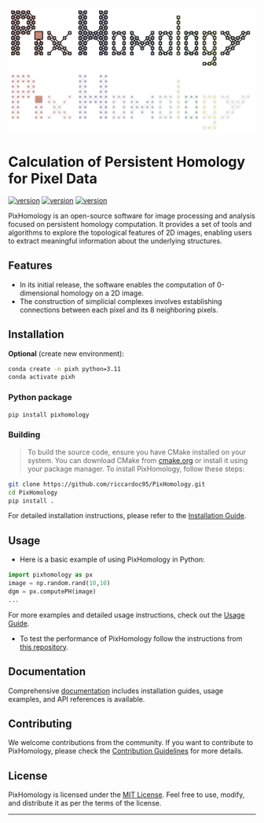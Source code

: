 ![Light](https://github.com/riccardoc95/PixHomology/blob/main/docs/images/logo_color_light.png#gh-light-mode-only)
![Dark](https://github.com/riccardoc95/PixHomology/blob/main/docs/images/logo_color_dark.png#gh-dark-mode-only)

# Calculation of Persistent Homology for Pixel Data
[![version](https://img.shields.io/badge/version-0.0.1alpha-yellow.svg)](https://github.com/riccardoc95/PixHomology/releases/tag/alpha_v0.0.1)
[![version](https://img.shields.io/badge/python-11.5-version.svg)](https://www.python.org/)
[![version](https://img.shields.io/badge/gcc-15.0.0-version.svg)](https://gcc.gnu.org/)

PixHomology is an open-source software for image processing and analysis focused on persistent homology computation. It provides a set of tools and algorithms to explore the topological features of 2D images, enabling users to extract meaningful information about the underlying structures. 

## Features

- In its initial release, the software enables the computation of 0-dimensional homology on a 2D image.
- The construction of simplicial complexes involves establishing connections between each pixel and its 8 neighboring pixels.
  
## Installation

**Optional** (create new environment):
```bash
conda create -n pixh python=3.11
conda activate pixh
```

### Python package
```bash
pip install pixhomology
```

### Building
> To build the source code, ensure you have CMake installed on your system. You can download CMake from [cmake.org](cmake.org) or install it using your package manager. 
To install PixHomology, follow these steps:

```bash
git clone https://github.com/riccardoc95/PixHomology.git
cd PixHomology
pip install .
```

For detailed installation instructions, please refer to the [Installation Guide](docs/installation.rst).

## Usage

- Here is a basic example of using PixHomology in Python:

```python
import pixhomology as px
image = np.random.rand(10,10)
dgm = px.computePH(image)
...
```
For more examples and detailed usage instructions, check out the [Usage Guide](docs/usage.rst).

- To test the performance of PixHomology follow the instructions from [this repository](https://github.com/riccardoc95/TS2Benchmark).

## Documentation

Comprehensive [documentation](https://riccardoc95.github.io/PixHomology/) includes installation guides, usage examples, and API references is available.

## Contributing

We welcome contributions from the community. If you want to contribute to PixHomology, please check the [Contribution Guidelines](CONTRIBUTING.md) for more details.

## License

PixHomology is licensed under the [MIT License](LICENSE). Feel free to use, modify, and distribute it as per the terms of the license.

---
